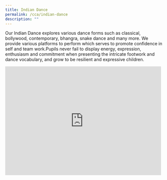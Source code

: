 ```yaml
---
title: Indian Dance
permalink: /cca/indian-dance
description: ""
---
```

Our Indian Dance explores various dance forms such as classical, bollywood, contemporary, bhangra, snake dance and many more. We provide various platforms to perform which serves to promote confidence in self and team work.Pupils never fail to display energy, expression, enthusiasm and commitment when presenting the intricate footwork and dance vocabulary, and grow to be resilient and expressive children.

<iframe allowfullscreen="true" height="350" width="500" frameborder="0" src="https://docs.google.com/presentation/d/e/2PACX-1vTps_RjMCmYC_ZvxdzZCF9l2rBTxei5uQiV_fEI3BoivRypnUQQj36UFr7aeFP68Fdtuwtyqg5417Dm/embed?start=false&amp;loop=false&amp;delayms=10000"></iframe>